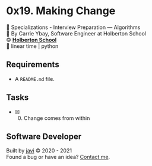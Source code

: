 # 0x19. Making Change
:open_file_folder: Specializations - Interview Preparation ― Algorithms  
:bust_in_silhouette: By Carrie Ybay, Software Engineer at Holberton School  
:copyright: **[Holberton School](https://www.holbertonschool.com/)**  
:bookmark: linear time | python

## Requirements
* A ```README.md``` file.

## Tasks
* [x] 0. Change comes from within

## Software Developer
Built by [javi](https://github.com/javi0x00) :copyright: 2020 - 2021  
Found a bug or have an idea? [Contact me](https://www.linkedin.com/in/javi0x00/).
